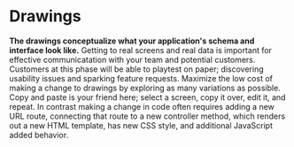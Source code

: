 # Drawings

**The drawings conceptualize what your application's schema and interface look like.** Getting to real screens and real data is important for effective communicatation with your team and potential customers. Customers at this phase will be able to playtest on paper; discovering usability issues and sparking feature requests. Maximize the low cost of making a change to drawings by exploring as many variations as possible. Copy and paste is your friend here; select a screen, copy it over, edit it, and repeat. In contrast making a change in code often requires adding a new URL route, connecting that route to a new controller method, which renders out a new HTML template, has new CSS style, and additional JavaScript added behavior.
